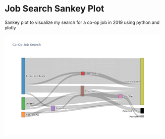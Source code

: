 # Job Search Sankey Plot 

Sankey plot to visualize my search for a co-op job in 2019 using python and plotly

![plot](https://github.com/tmastrom/JobSearchSankeyPlot/blob/master/newplot.png)
